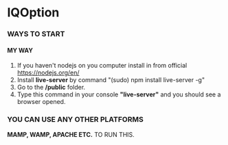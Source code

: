 # IQOption

### WAYS TO START
#### MY WAY
1. If you haven't nodejs on you computer install in from official
    https://nodejs.org/en/
2. Install **live-server** by command "(sudo) npm install live-server -g"
3. Go to the **/public** folder.
4. Type this command in your console **"live-server"** and you should see a browser opened.

### YOU CAN USE ANY OTHER PLATFORMS 
   **MAMP, WAMP, APACHE ETC.** TO RUN THIS. 